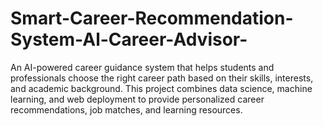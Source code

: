 # Smart-Career-Recommendation-System-Al-Career-Advisor-
An AI-powered career guidance system that helps students and professionals choose the right career path based on their skills, interests, and academic background.  This project combines data science, machine learning, and web deployment to provide personalized career recommendations, job matches, and learning resources.
